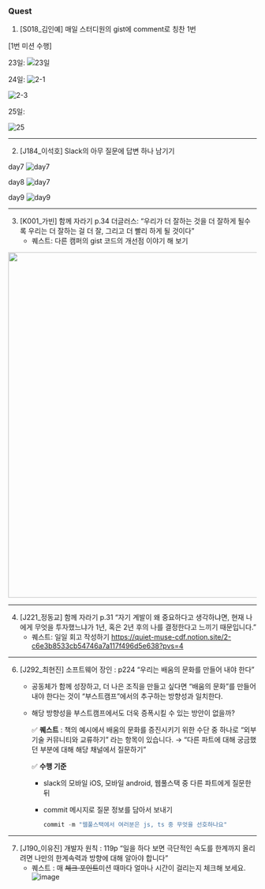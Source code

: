 ### Quest

1. [S018_김인예] 매일 스터디원의 gist에 comment로 칭찬 1번

[1번 미션 수행]

23일:
![23일](https://github.com/user-attachments/assets/a7c854f0-dd1f-4470-8fa0-c7105d225733)

24일:
![2-1](https://github.com/user-attachments/assets/54cfec65-cc82-48b4-8341-3fe7930155cc)

![2-3](https://github.com/user-attachments/assets/77240fdc-80e9-4ea7-ae87-d2ce0e1c4b6a)


25일:

![25](https://github.com/user-attachments/assets/384e75c5-e2d8-42a1-a75e-18c764a86602)


-----

2. [J184_이석호] Slack의 아무 질문에 답변 하나 남기기

day7 
![day7](https://gist.github.com/LLagoon3/cea14435ad683c6b3496edaa0f17d6eb/raw/1b48d583466eaaa86e5b7ec376e30371c22edc7d/qe_d7.png)

day8
![day7](https://gist.github.com/LLagoon3/cea14435ad683c6b3496edaa0f17d6eb/raw/1b48d583466eaaa86e5b7ec376e30371c22edc7d/qe_d8.png)

day9
![day9](https://gist.github.com/LLagoon3/cea14435ad683c6b3496edaa0f17d6eb/raw/1b48d583466eaaa86e5b7ec376e30371c22edc7d/qe_d9.png)

-----

3. [K001_가빈] 함께 자라기 p.34 더글러스: “우리가 더 잘하는 것을 더 잘하게 될수록 우리는 더 잘하는 걸 더 잘, 그리고 더 빨리 하게 될 것이다”
    - 퀘스트: 다른 캠퍼의 gist 코드의 개선점 이야기  해 보기
   
  <img src = "https://www.notion.so/image/https%3A%2F%2Fprod-files-secure.s3.us-west-2.amazonaws.com%2Ff48aa255-f993-41b0-8504-7fbd89fed64c%2Fc4610504-4b42-493f-8ea2-b38f6ede93f4%2F%25E1%2584%2589%25E1%2585%25B3%25E1%2584%258F%25E1%2585%25B3%25E1%2584%2585%25E1%2585%25B5%25E1%2586%25AB%25E1%2584%2589%25E1%2585%25A3%25E1%2586%25BA_2024-07-24_%25E1%2584%258B%25E1%2585%25A9%25E1%2584%2592%25E1%2585%25AE_12.05.28.png?table=block&id=997314f3-30d4-4dfc-aef8-452e796932e2&spaceId=f48aa255-f993-41b0-8504-7fbd89fed64c&width=2000&userId=f283b9d9-2b55-46d4-83e3-b1221500fb47&cache=v2" width = "700">

-----

4. [J221_정동교] 함께 자라기 p.31 “자기 계발이 왜 중요하다고 생각하냐면, 현재 나에게 무엇을 투자했느냐가 1년, 혹은 2년 후의 나를 결정한다고 느끼기 때문입니다.”
    - 퀘스트: 일일 회고 작성하기
      https://quiet-muse-cdf.notion.site/2-c6e3b8533cb54746a7a117f496d5e638?pvs=4
-----
      
6. [J292_최현진] 소프트웨어 장인 : p224 “우리는 배움의 문화를 만들어 내야 한다”
    - 공동체가 함께 성장하고, 더 나은 조직을 만들고 싶다면 “배움의 문화”를 만들어 내야 한다는 것이 “부스트캠프”에서의 추구하는 방향성과 일치한다.
    - 해당 방향성을 부스트캠프에서도 더욱 증폭시킬 수 있는 방안이 없을까?
        
        ✅ **퀘스트** :  책의 예시에서 배움의 문화를 증진시키기 위한 수단 중 하나로 “외부 기술 커뮤니티와 교류하기” 라는 항목이 있습니다. → “다른 파트에 대해 궁금했던 부분에 대해 해당 채널에서 질문하기”
        
        ✅ **수행 기준**
        
        - slack의 모바일 iOS, 모바일 android, 웹풀스택 중 다른 파트에게 질문한 뒤
        - commit 메시지로 질문 정보를 담아서 보내기
            
            ```swift
            commit -m "웹풀스택에서 여러분은 js, ts 중 무엇을 선호하나요" 
            ```
-----            

7. [J190_이유진] 개발자 원칙 : 119p “일을 하다 보면 극단적인 속도를 한계까지 올리려면 나만의 한계속력과 방향에 대해 알아야 합니다”
    - 퀘스트 : 매 ~~체크 포인트~~미션 때마다 얼마나 시간이 걸리는지 체크해 보세요.
    ![image](https://github.com/user-attachments/assets/271a2ed5-b4ce-442a-b1cb-bf295a70f180)
